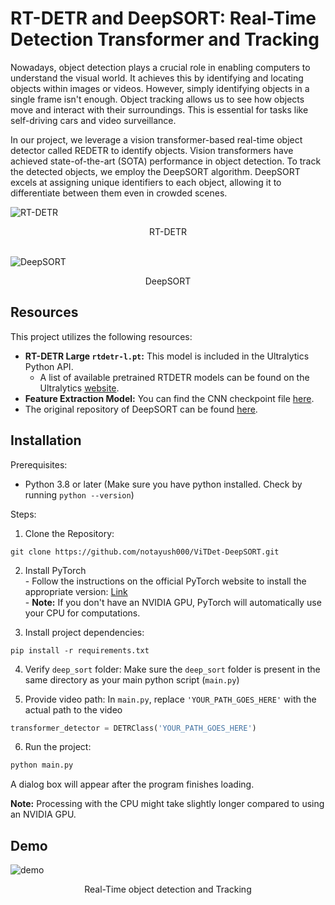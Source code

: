 
# RT-DETR and DeepSORT: Real-Time Detection Transformer and Tracking

Nowadays, object detection plays a crucial role in enabling computers to understand the visual world. It achieves this by identifying and locating objects within images or videos. However, simply identifying objects in a single frame isn't enough. Object tracking allows us to see how objects move and interact with their surroundings. This is essential for tasks like self-driving cars and video surveillance.

In our project, we leverage a vision transformer-based real-time object detector called REDETR to identify objects. Vision transformers have achieved state-of-the-art (SOTA) performance in object detection. To track the detected objects, we employ the DeepSORT algorithm. DeepSORT excels at assigning unique identifiers to each object, allowing it to differentiate between them even in crowded scenes.

![RT-DETR](https://github.com/notayush000/Object-Detection-with-Vision-Transformers-and-DeepSORT/assets/58353326/b13d7927-9be1-4162-a874-eb263eac7b72)
<div align="center">
 RT-DETR
</div>

<br/>

![DeepSORT](https://github.com/notayush000/Object-Detection-with-Vision-Transformers-and-DeepSORT/assets/58353326/181eee5a-d522-4851-b01d-8d2add6dc879)
<div align="center">
 DeepSORT
</div>



## Resources

This project utilizes the following resources:

* **RT-DETR Large `rtdetr-l.pt`:** This model is included in the Ultralytics Python API.
  * A list of available pretrained RTDETR models can be found on the Ultralytics [website](https://docs.ultralytics.com/models/rtdetr/#pre-trained-models).
* **Feature Extraction Model:** You can find the CNN checkpoint file [here](https://drive.google.com/drive/folders/1m2ebLHB2JThZC8vWGDYEKGsevLssSkjo).
* The original repository of DeepSORT can be found [here](https://github.com/nwojke/deep_sort).

## Installation

Prerequisites:
- Python 3.8 or later (Make sure you have python installed. Check by running `python --version`)

Steps:
1. Clone the Repository:
```
git clone https://github.com/notayush000/ViTDet-DeepSORT.git
```

2. Install PyTorch
<br/> - Follow the instructions on the official PyTorch website to install the appropriate version: [Link](https://pytorch.org/get-started/locally/)
<br/> - **Note:** If you don't have an NVIDIA GPU, PyTorch will automatically use your CPU for computations.

4. Install project dependencies:
```
pip install -r requirements.txt
```

4. Verify `deep_sort` folder:
Make sure the `deep_sort` folder is present in the same directory as your main python script (`main.py`)

5. Provide video path:
In `main.py`, replace `'YOUR_PATH_GOES_HERE'` with the actual path to the video
```python
transformer_detector = DETRClass('YOUR_PATH_GOES_HERE')
```

6. Run the project:
```python
python main.py
```
A dialog box will appear after the program finishes loading.

**Note:** Processing with the CPU might take slightly longer compared to using an NVIDIA GPU.

## Demo
![demo](https://github.com/notayush000/Object-Detection-with-Vision-Transformers-and-DeepSORT/assets/58353326/05f5a70b-8136-4300-93a6-9740d70ff5a2)
<div align="center">
 Real-Time object detection and Tracking
</div>
